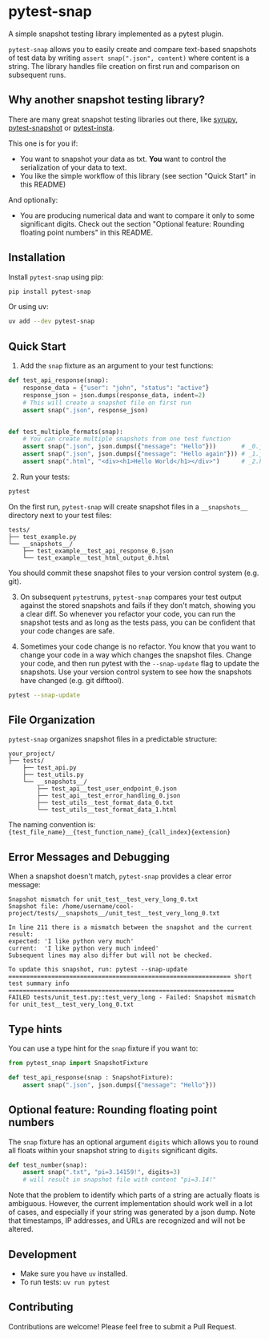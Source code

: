 # pytest-snap

A simple snapshot testing library implemented as a pytest plugin.

`pytest-snap` allows you to easily create and compare text-based snapshots of test data by writing `assert snap(".json", content)` where content is a string. The library handles file creation on first run and comparison on subsequent runs.

## Why another snapshot testing library?

There are many great snapshot testing libraries out there, like [syrupy](https://github.com/syrupy-project/syrupy), [pytest-snapshot](https://github.com/joseph-roitman/pytest-snapshot) or [pytest-insta](https://github.com/vberlier/pytest-insta).

This one is for you if:

* You want to snapshot your data as txt. **You** want to control the serialization of your data to text.
* You like the simple workflow of this library (see section "Quick Start" in this README)

And optionally:
* You are producing numerical data and want to compare it only to some significant digits. Check out the section "Optional feature: Rounding floating point numbers" in this README.

## Installation

Install `pytest-snap` using pip:

```bash
pip install pytest-snap
```

Or using uv:

```bash
uv add --dev pytest-snap
```

## Quick Start

1. Add the `snap` fixture as an argument to your test functions:

```python
def test_api_response(snap):
    response_data = {"user": "john", "status": "active"}
    response_json = json.dumps(response_data, indent=2)
    # This will create a snapshot file on first run
    assert snap(".json", response_json)


def test_multiple_formats(snap):
    # You can create multiple snapshots from one test function
    assert snap(".json", json.dumps({"message": "Hello"}))       # _0.json
    assert snap(".json", json.dumps({"message": "Hello again"})) # _1.json
    assert snap(".html", "<div><h1>Hello World</h1></div>")      # _2.html
```


2. Run your tests:

```bash
pytest
```

On the first run, `pytest-snap` will create snapshot files in a `__snapshots__` directory next to your test files:

```
tests/
├── test_example.py
└── __snapshots__/
    ├── test_example__test_api_response_0.json
    └── test_example__test_html_output_0.html
```

You should commit these snapshot files to your version control system (e.g. git).

3. On subsequent `pytest`runs, `pytest-snap` compares your test output against the stored snapshots and fails if they don't match, showing you a clear diff. So whenever you refactor your code, you can run the snapshot tests and as long as the tests pass, you can be confident that your code changes are safe.

4. Sometimes your code change is no refactor. You know that you want to change your code in a way which changes the snapshot files. Change your code, and then run pytest with the `--snap-update` flag to update the snapshots. Use your version control system to see how the snapshots have changed (e.g. git difftool).

```bash
pytest --snap-update
```


## File Organization

`pytest-snap` organizes snapshot files in a predictable structure:

```
your_project/
├── tests/
    ├── test_api.py
    ├── test_utils.py
    └── __snapshots__/
        ├── test_api__test_user_endpoint_0.json
        ├── test_api__test_error_handling_0.json
        ├── test_utils__test_format_data_0.txt
        └── test_utils__test_format_data_1.html
```

The naming convention is: `{test_file_name}__{test_function_name}_{call_index}{extension}`

## Error Messages and Debugging

When a snapshot doesn't match, `pytest-snap` provides a clear error message:

```
Snapshot mismatch for unit_test__test_very_long_0.txt
Snapshot file: /home/username/cool-project/tests/__snapshots__/unit_test__test_very_long_0.txt

In line 211 there is a mismatch between the snapshot and the current result:
expected: 'I like python very much'
current:  'I like python very much indeed'
Subsequent lines may also differ but will not be checked.

To update this snapshot, run: pytest --snap-update
============================================================== short test summary info ===============================================================
FAILED tests/unit_test.py::test_very_long - Failed: Snapshot mismatch for unit_test__test_very_long_0.txt
```

## Type hints
You can use a type hint for the `snap` fixture if you want to:

```python
from pytest_snap import SnapshotFixture

def test_api_response(snap : SnapshotFixture):
    assert snap(".json", json.dumps({"message": "Hello"}))
```


## Optional feature: Rounding floating point numbers
The `snap` fixture has an optional argument `digits` which allows you to round all floats within your snapshot string to `digits` significant digits.

```python
def test_number(snap):
    assert snap(".txt", "pi=3.14159!", digits=3)
    # will result in snapshot file with content "pi=3.14!"
```

Note that the problem to identify which parts of a string are actually floats is ambiguous.
However, the current implementation should work well in a lot of cases, and especially if your string was
generated by a json dump. Note that timestamps, IP addresses, and URLs are recognized and will not be altered.



## Development

* Make sure you have `uv` installed.
* To run tests: `uv run pytest`

## Contributing

Contributions are welcome! Please feel free to submit a Pull Request.
